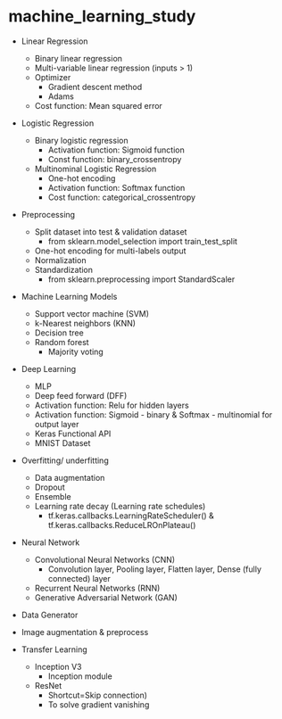 # machine_learning_study

- Linear Regression
    - Binary linear regression
    - Multi-variable linear regression (inputs > 1)
    - Optimizer 
       - Gradient descent method
       - Adams
    - Cost function: Mean squared error
      
- Logistic Regression
    - Binary logistic regression
        - Activation function: Sigmoid function
        - Const function: binary_crossentropy
    - Multinominal Logistic Regression
        - One-hot encoding
        - Activation function: Softmax function
        - Cost function: categorical_crossentropy
  
- Preprocessing
    -  Split dataset into test & validation dataset
        - from sklearn.model_selection import train_test_split
    -  One-hot encoding for multi-labels output
    -  Normalization
    -  Standardization
        - from sklearn.preprocessing import StandardScaler

- Machine Learning Models
    -  Support vector machine (SVM)
    -  k-Nearest neighbors (KNN)
    -  Decision tree
    -  Random forest
        - Majority voting

- Deep Learning
    - MLP
    - Deep feed forward (DFF)
    - Activation function: Relu for hidden layers
    - Activation function: Sigmoid - binary & Softmax - multinomial for output layer
    - Keras Functional API
    - MNIST Dataset

- Overfitting/ underfitting
    - Data augmentation
    - Dropout
    - Ensemble
    - Learning rate decay (Learning rate schedules)
        - tf.keras.callbacks.LearningRateScheduler() & tf.keras.callbacks.ReduceLROnPlateau()

-  Neural Network
      - Convolutional Neural Networks (CNN)
        - Convolution layer, Pooling layer, Flatten layer, Dense (fully connected) layer
      - Recurrent Neural Networks (RNN)
      - Generative Adversarial Network (GAN)
- Data Generator
- Image augmentation & preprocess

-  Transfer Learning
      - Inception V3
        - Inception module
      - ResNet
        - Shortcut=Skip connection)
        - To solve gradient vanishing

